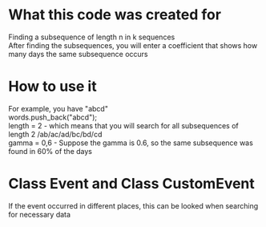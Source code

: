 # What this code was created for

Finding a subsequence of length n in k sequences
</br>After finding the subsequences, you will enter a coefficient that shows how many days the same subsequence occurs

# How to use it
 For example, you have "abcd"
</br> words.push_back("abcd");
</br> length = 2  -  which means that you will search for all subsequences of length 2 /ab/ac/ad/bc/bd/cd
</br> gamma = 0,6 - Suppose the gamma is 0.6, so the same subsequence was found in 60% of the days

# Class Event and Class CustomEvent
If the event occurred in different places, this can be looked when searching for necessary data
